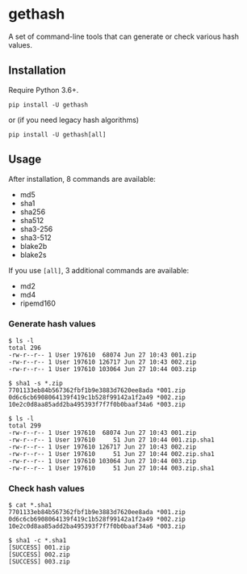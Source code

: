 # gethash

A set of command-line tools that can generate or check various hash values.

## Installation

Require Python 3.6+.

```shell
pip install -U gethash
```

or (if you need legacy hash algorithms)

```shell
pip install -U gethash[all]
```

## Usage

After installation, 8 commands are available:

- md5
- sha1
- sha256
- sha512
- sha3-256
- sha3-512
- blake2b
- blake2s

If you use `[all]`, 3 additional commands are available:

- md2
- md4
- ripemd160

### Generate hash values

```shell
$ ls -l
total 296
-rw-r--r-- 1 User 197610  68074 Jun 27 10:43 001.zip
-rw-r--r-- 1 User 197610 126717 Jun 27 10:43 002.zip
-rw-r--r-- 1 User 197610 103064 Jun 27 10:44 003.zip

$ sha1 -s *.zip
7701133eb84b567362fbf1b9e3883d7620ee8ada *001.zip
0d6c6cb6908064139f419c1b528f99142a1f2a49 *002.zip
10e2c0d8aa85add2ba495393f7f7f0b0baaf34a6 *003.zip

$ ls -l
total 299
-rw-r--r-- 1 User 197610  68074 Jun 27 10:43 001.zip
-rw-r--r-- 1 User 197610     51 Jun 27 10:44 001.zip.sha1
-rw-r--r-- 1 User 197610 126717 Jun 27 10:43 002.zip
-rw-r--r-- 1 User 197610     51 Jun 27 10:44 002.zip.sha1
-rw-r--r-- 1 User 197610 103064 Jun 27 10:44 003.zip
-rw-r--r-- 1 User 197610     51 Jun 27 10:44 003.zip.sha1
```

### Check hash values

```shell
$ cat *.sha1
7701133eb84b567362fbf1b9e3883d7620ee8ada *001.zip
0d6c6cb6908064139f419c1b528f99142a1f2a49 *002.zip
10e2c0d8aa85add2ba495393f7f7f0b0baaf34a6 *003.zip

$ sha1 -c *.sha1
[SUCCESS] 001.zip
[SUCCESS] 002.zip
[SUCCESS] 003.zip
```
